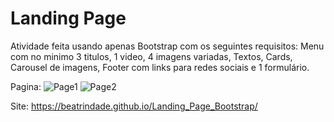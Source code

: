 # Landing Page
Atividade feita usando apenas Bootstrap com os seguintes requisitos:
Menu com no minimo 3 titulos, 1 video, 4 imagens variadas, Textos, Cards, Carousel de imagens, Footer com links para redes sociais e 1 formulário.

Pagina:
![Page1](https://cdn.discordapp.com/attachments/1014540075759042570/1014979673169600603/page1.png)
![Page2](https://cdn.discordapp.com/attachments/1014540075759042570/1014979695411986593/page2.png)

Site: https://beatrindade.github.io/Landing_Page_Bootstrap/
